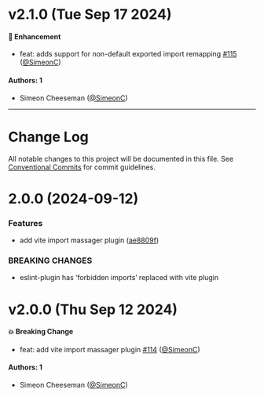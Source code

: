 # v2.1.0 (Tue Sep 17 2024)

#### 🚀 Enhancement

- feat: adds support for non-default exported import remapping [#115](https://github.com/tablecheck/frontend/pull/115) ([@SimeonC](https://github.com/SimeonC))

#### Authors: 1

- Simeon Cheeseman ([@SimeonC](https://github.com/SimeonC))

---

# Change Log

All notable changes to this project will be documented in this file.
See [Conventional Commits](https://conventionalcommits.org) for commit guidelines.

# 2.0.0 (2024-09-12)


### Features

* add vite import massager plugin ([ae8809f](https://github.com/tablecheck/frontend/commit/ae8809fc50184f8c63a76f34bcbd780e99600523))


### BREAKING CHANGES

* eslint-plugin has ‘forbidden imports’ replaced with vite plugin





# v2.0.0 (Thu Sep 12 2024)

#### 💥 Breaking Change

- feat: add vite import massager plugin [#114](https://github.com/tablecheck/frontend/pull/114) ([@SimeonC](https://github.com/SimeonC))

#### Authors: 1

- Simeon Cheeseman ([@SimeonC](https://github.com/SimeonC))
